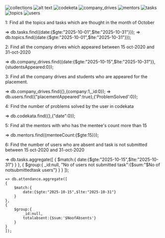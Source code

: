 ![collections](image.png)
![alt text](image.png)
![codeketa](image.png)
![company_drives](image.png)
![mentors](image.png)
![tasks](image.png)
![topics](image.png)
![users](image.png)

1: Find all the topics and tasks which are thought in the month of October

   => db.tasks.find({date:{$gte:"2025-10-01",$lte:"2025-10-31"}});
   => db.topics.find({date:{$gte:"2025-10-01",$lte:"2025-10-31"}});

2: Find all the company drives which appeared between 15 oct-2020 and 31-oct-2020

   => db.company_drives.find({date:{$gte:"2025-10-15",$lte:"2025-10-31"}},{studentsAppeared:0});

3: Find all the company drives and students who are appeared for the placement.

   => db.company_drives.find({},{company:1,_id:0});
   => db.users.find({"placementAppeared":true},{'ProblemSolved':0});

4: Find the number of problems solved by the user in codekata

   => db.codekata.find({},{"date":0});

5: Find all the mentors with who has the mentee's count more than 15

   => db.mentors.find({menteeCount:{$gte:15}});

6: Find the number of users who are absent and task is not submitted  between 15 oct-2020 and 31-oct-2020

   => db.tasks.aggregate([
    {
        $match:{
            date:{$gte:"2025-10-15",$lte:"2025-10-31"}
        }
    },
    {
        $group:{
            _id:null,
            "No of users not submitted task":{$sum:"$No of notsubmittedtask users"}
        }
    }
    ]);

    => db.attendance.aggregate([
    {
        $match:{
            date:{$gte:"2025-10-15",$lte:"2025-10-31"}
        }
    },
    {
        $group:{
            _id:null,
            totalabsent:{$sum:'$NoofAbsents'}
        }
    }
    ]);

